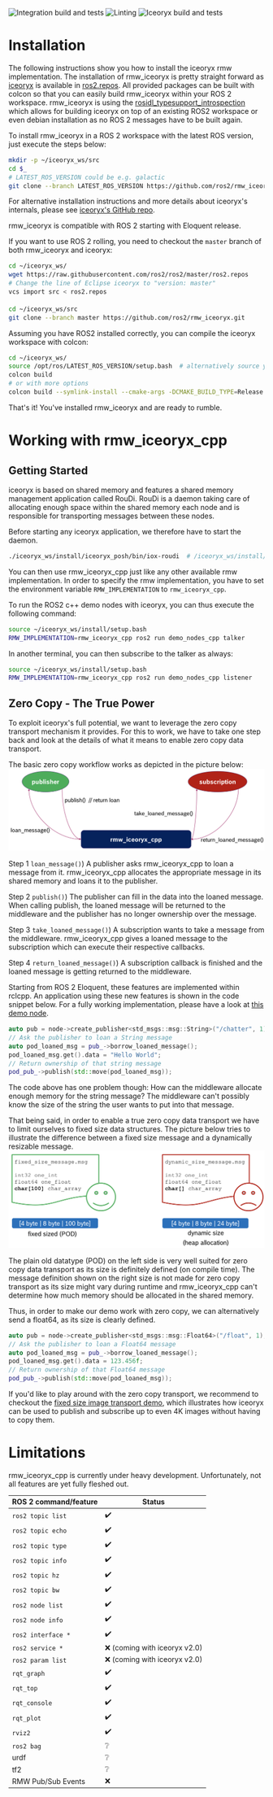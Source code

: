 ![Integration build and tests](https://github.com/ros2/rmw_iceoryx/workflows/Integration%20build%20rmw_iceoryx/badge.svg)
![Linting](https://github.com/ros2/rmw_iceoryx/workflows/Lint%20rmw_iceoryx/badge.svg)
![Iceoryx build and tests](https://github.com/ros2/rmw_iceoryx/workflows/Build%20iceoryx/badge.svg)

Installation
============

The following instructions show you how to install the iceoryx rmw implementation.
The installation of rmw_iceoryx is pretty straight forward as [iceoryx](https://github.com/eclipse/iceoryx) is available in [ros2.repos](https://github.com/ros2/ros2/blob/master/ros2.repos).
All provided packages can be built with colcon so that you can easily build rmw_iceoryx within your ROS 2 workspace.
rmw_iceoryx is using the [rosidl_typesupport_introspection](https://github.com/ros2/rosidl) which allows for building iceoryx on top of an existing ROS2 workspace or even debian installation as no ROS 2 messages have to be built again.

To install rmw_iceoryx in a ROS 2 workspace with the latest ROS version, just execute the steps below:

```bash
mkdir -p ~/iceoryx_ws/src
cd $_
# LATEST_ROS_VERSION could be e.g. galactic
git clone --branch LATEST_ROS_VERSION https://github.com/ros2/rmw_iceoryx.git
```

For alternative installation instructions and more details about iceoryx's internals, please see [iceoryx's GitHub repo](https://github.com/eclipse/iceoryx).

rmw_iceoryx is compatible with ROS 2 starting with Eloquent release.

If you want to use ROS 2 rolling, you need to checkout the `master` branch of both rmw_iceoryx and iceoryx:

```bash
cd ~/iceoryx_ws/
wget https://raw.githubusercontent.com/ros2/ros2/master/ros2.repos
# Change the line of Eclipse iceoryx to "version: master"
vcs import src < ros2.repos

cd ~/iceoryx_ws/src
git clone --branch master https://github.com/ros2/rmw_iceoryx.git
```

Assuming you have ROS2 installed correctly, you can compile the iceoryx workspace with colcon:

```bash
cd ~/iceoryx_ws/
source /opt/ros/LATEST_ROS_VERSION/setup.bash  # alternatively source your own ROS 2 workspace
colcon build
# or with more options
colcon build --symlink-install --cmake-args -DCMAKE_BUILD_TYPE=Release -DBUILD_TESTING=OFF
```

That's it! You've installed rmw_iceoryx and are ready to rumble.

Working with rmw_iceoryx_cpp
============================

Getting Started
---------------

iceoryx is based on shared memory and features a shared memory management application called RouDi.
RouDi is a daemon taking care of allocating enough space within the shared memory each node and is responsible for transporting messages between these nodes.

Before starting any iceoryx application, we therefore have to start the daemon.

```bash
./iceoryx_ws/install/iceoryx_posh/bin/iox-roudi  # /iceoryx_ws/install/bin/iox-roudi if you installed with as a merged workspace
```

You can then use rmw_iceoryx_cpp just like any other available rmw implementation.
In order to specify the rmw implementation, you have to set the environment variable `RMW_IMPLEMENTATION` to `rmw_iceoryx_cpp`.

To run the ROS2 c++ demo nodes with iceoryx, you can thus execute the following command:

```bash
source ~/iceoryx_ws/install/setup.bash
RMW_IMPLEMENTATION=rmw_iceoryx_cpp ros2 run demo_nodes_cpp talker
```

In another terminal, you can then subscribe to the talker as always:

```bash
source ~/iceoryx_ws/install/setup.bash
RMW_IMPLEMENTATION=rmw_iceoryx_cpp ros2 run demo_nodes_cpp listener
```

Zero Copy - The True Power
--------------------------

To exploit iceoryx's full potential, we want to leverage the zero copy transport mechanism it provides.
For this to work, we have to take one step back and look at the details of what it means to enable zero copy data transport.

The basic zero copy workflow works as depicted in the picture below:
![](docs/ros2_loan_messages.png)

Step 1 `loan_message()`) A publisher asks rmw_iceoryx_cpp to loan a message from it.
rmw_iceoryx_cpp allocates the appropriate message in its shared memory and loans it to the publisher.

Step 2 `publish()`) The publisher can fill in the data into the loaned message.
When calling publish, the loaned message will be returned to the middleware and the publisher has no longer ownership over the message.

Step 3 `take_loaned_message()`) A subscription wants to take a message from the middleware.
rmw_iceoryx_cpp gives a loaned message to the subscription which can execute their respective callbacks.

Step 4 `return_loaned_message()`) A subscription callback is finished and the loaned message is getting returned to the middleware.

Starting from ROS 2 Eloquent, these features are implemented within rclcpp.
An application using these new features is shown in the code snippet below.
For a fully working implementation, please have a look at [this demo node](https://github.com/ros2/demos/blob/master/demo_nodes_cpp/src/topics/talker_loaned_message.cpp).

```c++
auto pub = node->create_publisher<std_msgs::msg::String>("/chatter", 1);
// Ask the publisher to loan a String message
auto pod_loaned_msg = pub_->borrow_loaned_message();
pod_loaned_msg.get().data = "Hello World";
// Return ownership of that string message
pod_pub_->publish(std::move(pod_loaned_msg));
```

The code above has one problem though: How can the middleware allocate enough memory for the string message?
The middleware can't possibly know the size of the string the user wants to put into that message.

That being said, in order to enable a true zero copy data transport we have to limit ourselves to fixed size data structures.
The picture below tries to illustrate the difference between a fixed size message and a dynamically resizable message.
![](docs/fixed_size_messages.png)

The plain old datatype (POD) on the left side is very well suited for zero copy data transport as its size is definitely defined (on compile time).
The message definition shown on the right size is not made for zero copy transport as its size might vary during runtime and rmw_iceoryx_cpp can't determine how much memory should be allocated in the shared memory.

Thus, in order to make our demo work with zero copy, we can alternatively send a float64, as its size is clearly defined.

```c++
auto pub = node->create_publisher<std_msgs::msg::Float64>("/float", 1);
// Ask the publisher to loan a Float64 message
auto pod_loaned_msg = pub_->borrow_loaned_message();
pod_loaned_msg.get().data = 123.456f;
// Return ownership of that Float64 message
pod_pub_->publish(std::move(pod_loaned_msg));
```

If you'd like to play around with the zero copy transport, we recommend to checkout the [fixed size image transport demo](https://github.com/karsten1987/fixed_size_ros2_demo), which illustrates how iceoryx can be used to publish and subscribe up to even 4K images without having to copy them.

Limitations
===========

rmw_iceoryx_cpp is currently under heavy development.
Unfortunately, not all features are yet fully fleshed out.

| ROS 2 command/feature | Status                             |
|-----------------------|------------------------------------|
| `ros2 topic list`     | :heavy_check_mark:                 |
| `ros2 topic echo`     | :heavy_check_mark:                 |
| `ros2 topic type`     | :heavy_check_mark:                 |
| `ros2 topic info`     | :heavy_check_mark:                 |
| `ros2 topic hz`       | :heavy_check_mark:                 |
| `ros2 topic bw`       | :heavy_check_mark:                 |
| `ros2 node list`      | :heavy_check_mark:                 |
| `ros2 node info`      | :heavy_check_mark:                 |
| `ros2 interface *`    | :heavy_check_mark:                 |
| `ros2 service *`      | :x: (coming with iceoryx v2.0)     |
| `ros2 param list`     | :x: (coming with iceoryx v2.0)     |
| `rqt_graph`           | :heavy_check_mark:                 |
| `rqt_top`             | :heavy_check_mark:                 |
| `rqt_console`         | :heavy_check_mark:                 |
| `rqt_plot`            | :heavy_check_mark:                 |
| `rviz2`               | :heavy_check_mark:                 |
| `ros2 bag`            | :grey_question:                    |
| urdf                  | :grey_question:                    |
| tf2                   | :grey_question:                    |
| RMW Pub/Sub Events    | :x:                                |
